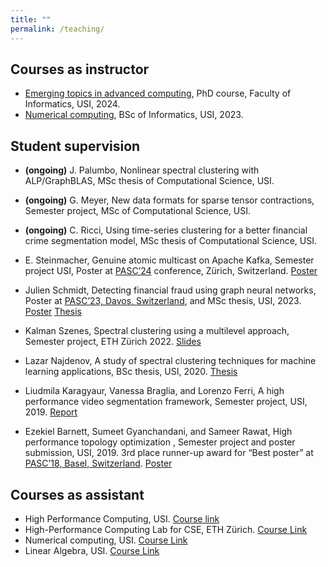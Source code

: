 ```yaml
---
title: ""
permalink: /teaching/
---
```


## Courses as instructor

* [Emerging topics in advanced computing](https://search.usi.ch/en/courses/35271090/emerging-topics-in-advanced-computing), PhD course, Faculty of Informatics, USI, 2024.
* [Numerical computing](https://www.ci.inf.usi.ch/teaching/), BSc of Informatics, USI, 2023.

## Student supervision

* **(ongoing)** J. Palumbo, Nonlinear spectral clustering with ALP/GraphBLAS, MSc thesis of Computational Science, USI.

* **(ongoing)** G. Meyer, New data formats for sparse
tensor contractions, Semester project, MSc of Computational Science, USI.

* **(ongoing)** C. Ricci, Using time-series clustering for a better financial crime segmentation model, MSc thesis of Computational Science, USI.

* E. Steinmacher, Genuine atomic multicast on Apache Kafka, Semester project USI, Poster at [PASC’24](https://pasc24.pasc-conference.org/) conference, Zürich, Switzerland. [Poster](http://DmsPas.github.io/files/Poster_HiWi_kafka.pdf)

* Julien Schmidt, Detecting financial fraud using graph neural networks, Poster at [PASC’23, Davos, Switzerland](https://pasc23.pasc-conference.org/), and MSc thesis, USI, 2023. [Poster](http://DmsPas.github.io/files/PASC2023_JulienSchmidt.pdf) [Thesis](https://thesis.bul.sbu.usi.ch/theses/2191-2223Schmidt/pdf?1697548012)

* Kalman Szenes, Spectral clustering using a multilevel approach, Semester project, ETH Zürich 2022. [Slides](http://DmsPas.github.io/files/Multilevel_slides.pdf)

* Lazar Najdenov, A study of spectral clustering techniques for machine learning applications, BSc thesis, USI, 2020. [Thesis](http://DmsPas.github.io/files/Najdenov_Final.pdf)

* Liudmila Karagyaur, Vanessa Braglia, and Lorenzo Ferri, A high performance video segmentation framework, Semester project, USI, 2019. [Report](http://DmsPas.github.io/files/A_High_Performance_Video_Segmentation_Framework.pdf)

* Ezekiel Barnett, Sumeet Gyanchandani, and Sameer Rawat, High performance topology optimization , Semester project and poster submission, USI, 2019. 3rd place runner-up award for “Best poster” at [PASC’18, Basel, Switzerland](https://pasc18.pasc-conference.org/). [Poster](http://DmsPas.github.io/files/PASC18_Poster_Final.pdf)


## Courses as assistant

* High Performance Computing, USI. [Course link](https://search.usi.ch/en/courses/35263569/high-performance-computing)
* High-Performance Computing Lab for CSE, ETH Zürich. [Course Link](http://www.vvz.ethz.ch/Vorlesungsverzeichnis/lerneinheit.view?semkez=2020S&ansicht=LEHRVERANSTALTUNGEN&lerneinheitId=137681&lang=en)
* Numerical computing, USI. [Course Link](https://search.usi.ch/en/courses/35262271/numerical-computing)
* Linear Algebra, USI. [Course Link](https://search.usi.ch/it/corsi/35263651/linear-algebra)